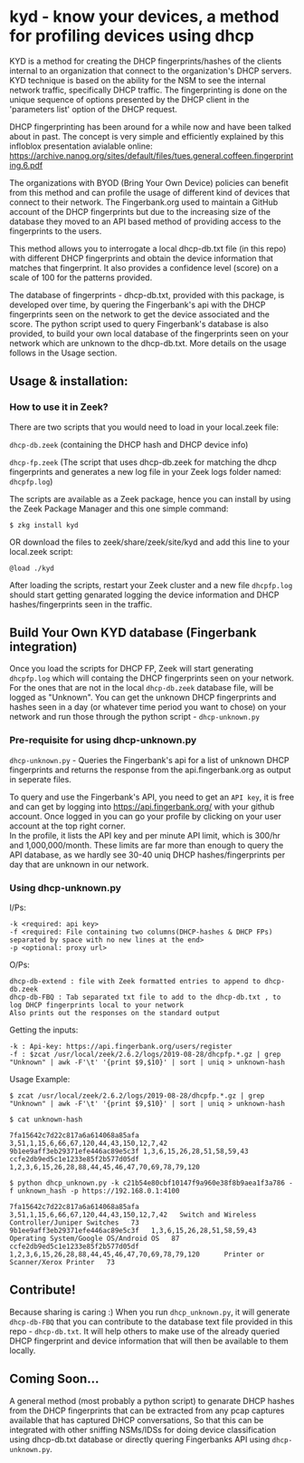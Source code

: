 # kyd - know your devices, a method for profiling devices using dhcp
KYD is a method for creating the DHCP fingerprints/hashes of the clients internal to an organization that connect to the organization's DHCP servers.
KYD technique is based on the ability for the NSM to see the internal network traffic, specifically DHCP traffic.
The fingerprinting is done on the unique sequence of options presented by the DHCP client in the 'parameters list' option of the DHCP request.

DHCP fingerprinting has been around for a while now and have been talked about in past.
The concept is very simple and efficiently explained by this infloblox presentation avialable online: https://archive.nanog.org/sites/default/files/tues.general.coffeen.fingerprinting.6.pdf

The organizations with BYOD (Bring Your Own Device) policies can benefit from this method and can profile the usage of different kind of devices that connect to their network.
The Fingerbank.org used to maintain a GitHub account of the DHCP fingerprints but due to the increasing size of the database they moved to an API based method of providing access to the fingerprints to the users.
  
This method allows you to interrogate a local dhcp-db.txt file (in this repo) with different DHCP fingerprints and obtain the device information that matches that fingerprint. It also provides a confidence level (score) on a scale of 100 for the patterns provided.

The database of fingerprints - dhcp-db.txt, provided with this package, is developed over time, by quering the Fingerbank's api with the DHCP fingerprints seen on the network to get the device associated and the score.
The python script used to query Fingerbank's database is also provided, to build your own local database of the fingerprints seen on your network which are unknown to the dhcp-db.txt. More details on the usage follows in the Usage section.

## Usage & installation:

### How to use it in Zeek?
There are two scripts that you would need to load in your local.zeek file:
 
 `dhcp-db.zeek` (containing the DHCP hash and DHCP device info)
 
 `dhcp-fp.zeek` (The script that uses dhcp-db.zeek for matching the dhcp fingerprints and generates a new log file in your Zeek logs folder named: `dhcpfp.log`)

 The scripts are available as a Zeek package, hence you can install by using the Zeek Package Manager and this one simple command:
 
 `$ zkg install kyd`
 
 OR download the files to zeek/share/zeek/site/kyd and add this line to your local.zeek script:
 
 `@load ./kyd`

After loading the scripts, restart your Zeek cluster and a new file `dhcpfp.log` should start getting genarated logging the device information and DHCP hashes/fingerprints seen in the traffic.

## Build Your Own KYD database (Fingerbank integration)

Once you load the scripts for DHCP FP, Zeek will start generating `dhcpfp.log` which will containg the DHCP fingerprints seen on your network.
For the ones that are not in the local `dhcp-db.zeek` database file, will be logged as "Unknown".
You can get the unknown DHCP fingerprints and hashes seen in a day (or whatever time period you want to chose) on your network and run those through the python script - `dhcp-unknown.py`

### Pre-requisite for using dhcp-unknown.py

`dhcp-unknown.py` - Queries the Fingerbank's api for a list of unknown DHCP fingerprints and returns the response from the api.fingerbank.org as output in seperate files.

To query and use the Fingerbank's API, you need to get an `API key`, it is free and can get by logging into https://api.fingerbank.org/ with your github account.
Once logged in you can go your profile by clicking on your user account at the top right corner.  
In the profile, it lists the API key and per minute API limit, which is 300/hr and 1,000,000/month. These limits are far more than enough to query the API database, as we hardly see 30-40 uniq DHCP hashes/fingerprints per day that are unknown in our network.

### Using dhcp-unknown.py

I/Ps: 
```
-k <required: api key>
-f <required: File containing two columns(DHCP-hashes & DHCP FPs) separated by space with no new lines at the end>
-p <optional: proxy url>
```
        
O/Ps: 
```
dhcp-db-extend : file with Zeek formatted entries to append to dhcp-db.zeek
dhcp-db-FBQ : Tab separated txt file to add to the dhcp-db.txt , to log DHCP fingerprints local to your network
Also prints out the responses on the standard output
```

Getting the inputs:
```
-k : Api-key: https://api.fingerbank.org/users/register
-f : $zcat /usr/local/zeek/2.6.2/logs/2019-08-28/dhcpfp.*.gz | grep "Unknown" | awk -F'\t' '{print $9,$10}' | sort | uniq > unknown-hash
```

Usage Example:
```
$ zcat /usr/local/zeek/2.6.2/logs/2019-08-28/dhcpfp.*.gz | grep "Unknown" | awk -F'\t' '{print $9,$10}' | sort | uniq > unknown-hash

$ cat unknown-hash

7fa15642c7d22c817a6a614068a85afa 3,51,1,15,6,66,67,120,44,43,150,12,7,42
9b1ee9aff3eb29371efe446ac89e5c3f 1,3,6,15,26,28,51,58,59,43
ccfe2db9ed5c1e1233e85f2b577d05df 1,2,3,6,15,26,28,88,44,45,46,47,70,69,78,79,120

$ python dhcp_unknown.py -k c21b54e80cbf10147f9a960e38f8b9aea1f3a786 -f unknown_hash -p https://192.168.0.1:4100

7fa15642c7d22c817a6a614068a85afa   3,51,1,15,6,66,67,120,44,43,150,12,7,42   Switch and Wireless Controller/Juniper Switches   73
9b1ee9aff3eb29371efe446ac89e5c3f   1,3,6,15,26,28,51,58,59,43    Operating System/Google OS/Android OS   87
ccfe2db9ed5c1e1233e85f2b577d05df   1,2,3,6,15,26,28,88,44,45,46,47,70,69,78,79,120      Printer or Scanner/Xerox Printer   73
```

## Contribute!
Because sharing is caring :) 
When you run `dhcp_unknown.py`, it will generate `dhcp-db-FBQ` that you can contribute to the database text file provided in this repo - `dhcp-db.txt`.
It will help others to make use of the already queried DHCP fingerprint and device information that will then be available to them locally.

## Coming Soon...

A general method (most probably a python script) to genarate DHCP hashes from the DHCP fingerprints that can be extracted from any pcap captures available that has captured DHCP conversations,
So that this can be integrated with other sniffing NSMs/IDSs for doing device classification using dhcp-db.txt database or directly quering Fingerbanks API using `dhcp-unknown.py`.


